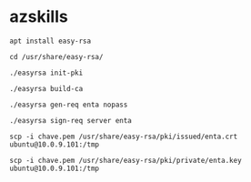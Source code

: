 # azskills
```
apt install easy-rsa
```
```
cd /usr/share/easy-rsa/
```
```
./easyrsa init-pki
```
```
./easyrsa build-ca
```
```
./easyrsa gen-req enta nopass
```
```
./easyrsa sign-req server enta
```
```
scp -i chave.pem /usr/share/easy-rsa/pki/issued/enta.crt ubuntu@10.0.9.101:/tmp
```
```
scp -i chave.pem /usr/share/easy-rsa/pki/private/enta.key ubuntu@10.0.9.101:/tmp
```
